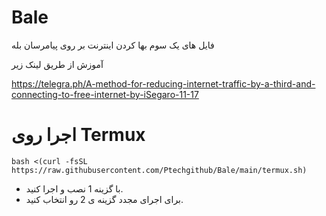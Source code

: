 # Bale
فایل های یک سوم بها کردن اینترنت بر روی پیامرسان بله

آموزش از طریق لینک زیر


https://telegra.ph/A-method-for-reducing-internet-traffic-by-a-third-and-connecting-to-free-internet-by-iSegaro-11-17


# اجرا روی Termux

```
bash <(curl -fsSL https://raw.githubusercontent.com/Ptechgithub/Bale/main/termux.sh)
```
- با گزینه 1 نصب و اجرا کنید. 
- برای اجرای مجدد گزینه ی 2 رو انتخاب کنید. 